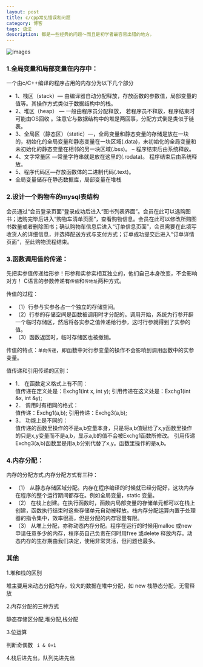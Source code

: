 ```yaml
---
layout: post
title: c/cpp常见错误和问题
category: 博客
tags: 语法
description: 都是一些经典的问题～而且是初学者最容易出错的地方。
---
```


![images](http://media-cache-ak0.pinimg.com/736x/93/c1/8c/93c18c77c6d88cc012427096bf0fde90.jpg)

### 1.全局变量和局部变量在内存中：

一个由c/C++编译的程序占用的内存分为以下几个部分
<ul>
	<li>1、栈区（stack）— 由编译器自动分配释放，存放函数的参数值，局部变量的值等。其操作方式类似于数据结构中的栈。</li>
	<li>2、堆区（heap） — 一般由程序员分配释放， 若程序员不释放，程序结束时可能由OS回收 。注意它与数据结构中的堆是两回事，分配方式倒是类似于链表。</li>
	<li>3、全局区（静态区）（static）—，全局变量和静态变量的存储是放在一块的，初始化的全局变量和静态变量在一块区域(.data)，未初始化的全局变量和未初始化的静态变量在相邻的另一块区域(.bss)。 – 程序结束后由系统释放。</li>
	<li>4、文字常量区 —常量字符串就是放在这里的(.rodata)。 程序结束后由系统释放。</li>
	<li>5、程序代码区—存放函数体的二进制代码(.text)。</li>
	<li>全局变量储存在静态数据库，局部变量在堆栈</li>
</ul>

### 2.设计一个购物车的mysql表结构

会员通过“会员登录页面”登录成功后进入“图书列表界面”。会员在此可以选购图书；选购完毕后进入“购物车清单页面”，查看购物信息。会员在此可以修改所购图书数量或者删除图书；确认购物车信息后进入“订单信息页面”，会员需要在此填写收货人的详细信息，并选择配送方式与支付方式；订单成功提交后进入“订单详情页面”，至此购物流程结束。

### 3.函数调用值的传递：

先把实参值传递给形参！形参和实参实相互独立的，他们自己本身改变，不会影响对方！
C语言的参数传递有`传值`和`传地址`两种方式。

传值的过程：
<ul>
	<li>（1）行参与实参各占一个独立的存储空间。</li>
	<li>（2）行参的存储空间是函数被调用时才分配的。调用开始，系统为行参开辟一个临时存储区，然后将各实参之值传递给行参，这时行参就得到了实参的值。</li>
	<li>（3）函数返回时，临时存储区也被撤销。</li>
</ul>

传值的特点：`单向传递`，即函数中对行参变量的操作不会影响到调用函数中的实参变量。

值传递和引用传递的区别：
<ul>
	<li>1． 在函数定义格式上有不同：</li>
		值传递在定义处是：Exchg1(int x, int y);
		引用传递在这义处是：Exchg1(int &x, int &y);
	<li>2． 调用时有相同的格式：</li>
		值传递：Exchg1(a,b);
		引用传递：Exchg3(a,b);
	<li>3． 功能上是不同的：</li>
		值传递的函数里操作的不是a,b变量本身，只是将a,b值赋给了x,y函数里操作的只是x,y变量而不是a,b，显示a,b的值不会被Exchg1函数所修改。
		引用传递Exchg3(a,b)函数里是用a,b分别代替了x,y。函数里操作的是a,b。
</ul>

### 4.内存分配：

内存的分配方式,内存分配方式有三种：
<ul>
	<li>（1） 从静态存储区域分配。内存在程序编译的时候就已经分配好，这块内存在程序的整个运行期间都存在。例如全局变量，static 变量。</li>
	<li>（2） 在栈上创建。在执行函数时，函数内局部变量的存储单元都可以在栈上创建，函数执行结束时这些存储单元自动被释放。栈内存分配运算内置于处理器的指令集中，效率很高，但是分配的内存容量有限。</li>
	<li>（3） 从堆上分配，亦称动态内存分配。程序在运行的时候用malloc 或new 申请任意多少的内存，程序员自己负责在何时用free 或delete 释放内存。动态内存的生存期由我们决定，使用非常灵活，但问题也最多。</li>
</ul>

### 其他

1.堆和栈的区别

堆主要用来动态分配内存，较大的数据在堆中分配，如 new
栈静态分配，无需释放

2.内存分配的三种方式

静态存储区分配,堆分配,栈分配

3.位运算

判断奇偶数 ` i & 0×1`

4.栈后进先出，队列先进先出
